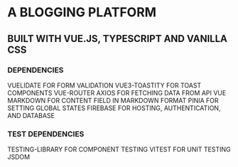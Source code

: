 
# A BLOGGING PLATFORM

## BUILT WITH VUE.JS, TYPESCRIPT AND VANILLA CSS

### DEPENDENCIES
VUELIDATE FOR FORM VALIDATION
VUE3-TOASTITY FOR TOAST COMPONENTS
VUE-ROUTER
AXIOS FOR FETCHING DATA FROM API
VUE MARKDOWN FOR CONTENT FIELD IN MARKDOWN FORMAT
PINIA FOR SETTING GLOBAL STATES
FIREBASE FOR HOSTING, AUTHENTICATION, AND DATABASE

### TEST DEPENDENCIES 
TESTING-LIBRARY FOR COMPONENT TESTING
VITEST FOR UNIT TESTING
JSDOM
